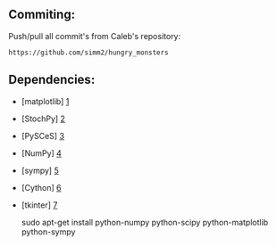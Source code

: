 Commiting:
----------
Push/pull all commit's from Caleb's repository:

	https://github.com/simm2/hungry_monsters


Dependencies:
-------------
* [matplotlib] [1]
* [StochPy] [2]
* [PySCeS] [3]
* [NumPy] [4]
* [sympy] [5]
* [Cython] [6]
* [tkinter] [7]


  [1]: http://matplotlib.org/users/installing.html
  [2]: https://pypi.python.org/pypi/StochPy/1.0.0
  [3]: http://pysces.sourceforge.net/
  [4]: http://www.numpy.org/
  [5]: http://sympy.org/en/index.html
  [6]: http://docs.cython.org/0.15/src/quickstart/install.html
  [7]: http://stackoverflow.com/questions/4783810/install-tkinter-for-python


   sudo apt-get install python-numpy python-scipy python-matplotlib python-sympy 
